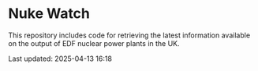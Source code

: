 # Nuke Watch

This repository includes code for retrieving the latest information available on the output of EDF nuclear power plants in the UK.

Last updated: 2025-04-13 16:18